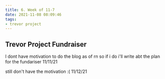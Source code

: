 ```yaml
---
title: 6. Week of 11-7
date: 2021-11-08 08:09:46
tags:
- trevor project
---
```


## Trevor Project Fundraiser

I dont have motivation to do the blog as of rn so if i do i\'ll write abt the plan for the fundariser
11/11/21

still don\'t have the motivation :(
11/12/21
